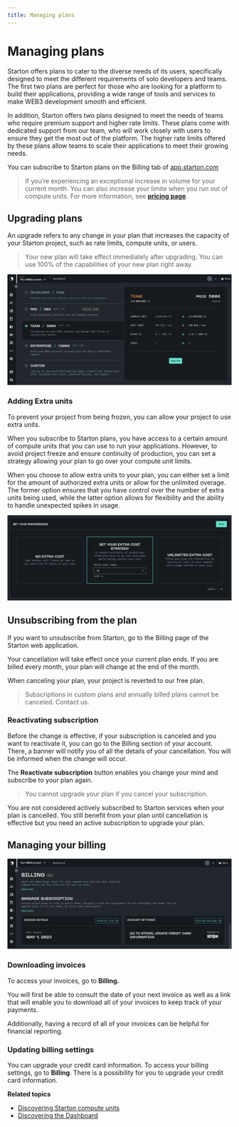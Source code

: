 ```yaml
---
title: Managing plans
---
```



# Managing plans

Starton offers plans to cater to the diverse needs of its users, specifically designed to meet the different requirements of solo developers and teams. The first two plans are perfect for those who are looking for a platform to build their applications, providing a wide range of tools and services to make WEB3 development smooth and efficient.

In addition, Starton offers two plans designed to meet the needs of teams who require premium support and higher rate limits. These plans come with dedicated support from our team, who will work closely with users to ensure they get the most out of the platform. The higher rate limits offered by these plans allow teams to scale their applications to meet their growing needs.

You can subscribe to Starton plans on the Billing tab of [app.starton.com](https://app.starton.com/projects/default/billing)

> If you’re experiencing an exceptional increase in volume for your current month. You can also increase your limite when you run out of compute units. For more information, see **[pricing page](https://www.starton.io/pricing)**.

## Upgrading plans

An upgrade refers to any change in your plan that increases the capacity of your Starton project, such as rate limits, compute units, or users.

> Your new plan will take effect immediately after upgrading. You can use 100% of the capabilities of your new plan right away.
>

![Upgrading plans](src/upgrading-plans.png)

### Adding Extra units

To prevent your project from being frozen, you can allow your project to use extra units.

When you subscribe to Starton plans, you have access to a certain amount of compute units that you can use to run your applications. However, to avoid project freeze and ensure continuity of production, you can set a strategy allowing your plan to go over your compute unit limits.

When you choose to allow extra units to your plan, you can either set a limit for the amount of authorized extra units or allow for the unlimited overage. The former option ensures that you have control over the number of extra units being used, while the latter option allows for flexibility and the ability to handle unexpected spikes in usage.

![Extra units](src/extra-units.png)

## Unsubscribing from the plan

If you want to unsubscribe from Starton,  go to the Billing page of the Starton web application.

Your cancellation will take effect once your current plan ends. If you are billed every month, your plan will change at the end of the month.

When canceling your plan, your project is reverted to our free plan.

> Subscriptions in custom plans and annually billed plans cannot be canceled. Contact us.
>

### Reactivating subscription

Before the change is effective, if your subscription is canceled and you want to reactivate it, you can go to the Billing section of your account. There, a banner will notify you of all the details of your cancellation. You will be informed when the change will occur.

The **Reactivate subscription** button enables you change your mind and subscribe to your plan again.

> You cannot upgrade your plan if you cancel your subscription.

You are not considered actively subscribed to Starton services when your plan is cancelled. You still benefit from  your plan until cancellation is effective but you need an active subscription to upgrade your plan.
>

## Managing your billing

![Invoices and settings](src/invoices-settings.png)

### Downloading invoices

To access your invoices, go to **Billing.**

You will first be able to consult the date of your next invoice as well as a link that will enable you to download all of your invoices to keep track of your payments. 

Additionally, having a record of all of your invoices can be helpful for financial reporting.

### Updating billing settings

You can upgrade your credit card information.
To access your billing settings, go to **Billing**.
There is a possibility for you to upgrade your credit card information.

**Related topics**

- [Discovering Starton compute units](/docs/Dashboard/compute-units)
- [Discovering the Dashboard](/docs/Dashboard/)